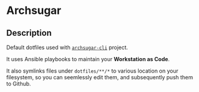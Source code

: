 # Archsugar

## Description

Default dotfiles used with [`archsugar-cli`](https://github.com/sugarraysam/archsugar-cli) project.

It uses Ansible playbooks to maintain your **Workstation as Code**.

It also symlinks files under `dotfiles/**/*` to various location on your filesystem, so you can seemlessly edit them, and subsequently push them to Github.
